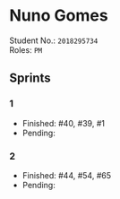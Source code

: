 # Nuno Gomes

Student No.: `2018295734`  
Roles: `PM`

## Sprints

### 1

* Finished: #40, #39, #1
* Pending:

### 2

* Finished: #44, #54, #65
* Pending:
